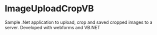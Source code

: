 ImageUploadCropVB
=================

Sample .Net application to upload, crop and saved cropped images to a server. Developed with webforms and VB.NET
